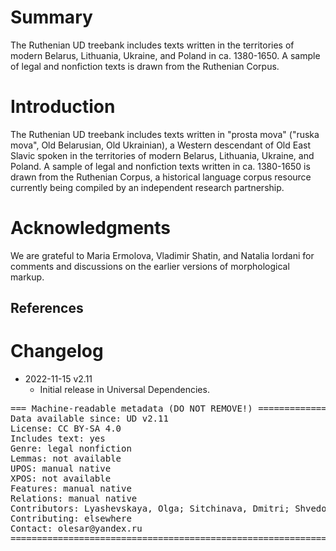 # Summary

The Ruthenian UD treebank includes texts written in the territories of modern Belarus, Lithuania, Ukraine, and Poland in ca. 1380-1650. A sample of legal and nonfiction texts is drawn from the Ruthenian Corpus.
 
# Introduction

The Ruthenian UD treebank includes texts written in "prosta mova" ("ruska mova", Old Belarusian, Old Ukrainian), a Western descendant of Old East Slavic spoken in the territories of modern Belarus, Lithuania, Ukraine, and Poland. A sample of legal and nonfiction texts written in ca. 1380-1650 is drawn from the Ruthenian Corpus, a historical language corpus resource currently being compiled by an independent research partnership.

# Acknowledgments

We are grateful to Maria Ermolova, Vladimir Shatin, and Natalia Iordani for comments and discussions on the earlier versions of morphological markup.

## References


# Changelog

* 2022-11-15 v2.11
  * Initial release in Universal Dependencies.


<pre>
=== Machine-readable metadata (DO NOT REMOVE!) ================================
Data available since: UD v2.11
License: CC BY-SA 4.0
Includes text: yes
Genre: legal nonfiction
Lemmas: not available
UPOS: manual native
XPOS: not available
Features: manual native
Relations: manual native
Contributors: Lyashevskaya, Olga; Sitchinava, Dmitri; Shvedova, Maria
Contributing: elsewhere
Contact: olesar@yandex.ru
===============================================================================
</pre>
